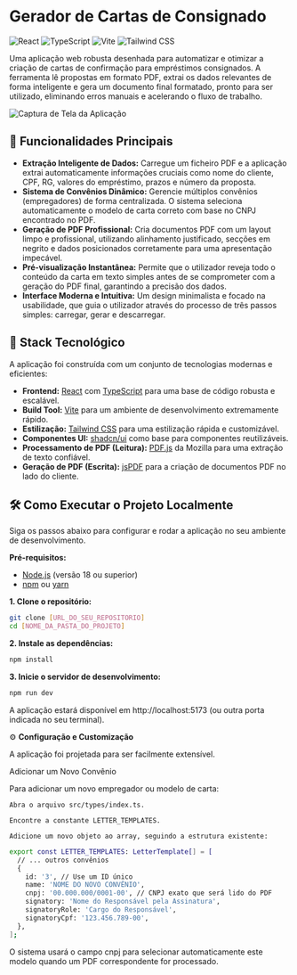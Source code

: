 # Gerador de Cartas de Consignado

![React](https://img.shields.io/badge/React-20232A?style=for-the-badge&logo=react&logoColor=61DAFB) ![TypeScript](https://img.shields.io/badge/TypeScript-007ACC?style=for-the-badge&logo=typescript&logoColor=white) ![Vite](https://img.shields.io/badge/Vite-646CFF?style=for-the-badge&logo=vite&logoColor=white) ![Tailwind CSS](https://img.shields.io/badge/Tailwind_CSS-38B2AC?style=for-the-badge&logo=tailwind-css&logoColor=white)

Uma aplicação web robusta desenhada para automatizar e otimizar a criação de cartas de confirmação para empréstimos consignados. A ferramenta lê propostas em formato PDF, extrai os dados relevantes de forma inteligente e gera um documento final formatado, pronto para ser utilizado, eliminando erros manuais e acelerando o fluxo de trabalho.

![Captura de Tela da Aplicação](https://i.imgur.com/fg5oUf3.png)

## 🌟 Funcionalidades Principais

* **Extração Inteligente de Dados:** Carregue um ficheiro PDF e a aplicação extrai automaticamente informações cruciais como nome do cliente, CPF, RG, valores do empréstimo, prazos e número da proposta.
* **Sistema de Convênios Dinâmico:** Gerencie múltiplos convênios (empregadores) de forma centralizada. O sistema seleciona automaticamente o modelo de carta correto com base no CNPJ encontrado no PDF.
* **Geração de PDF Profissional:** Cria documentos PDF com um layout limpo e profissional, utilizando alinhamento justificado, secções em negrito e dados posicionados corretamente para uma apresentação impecável.
* **Pré-visualização Instantânea:** Permite que o utilizador reveja todo o conteúdo da carta em texto simples antes de se comprometer com a geração do PDF final, garantindo a precisão dos dados.
* **Interface Moderna e Intuitiva:** Um design minimalista e focado na usabilidade, que guia o utilizador através do processo de três passos simples: carregar, gerar e descarregar.

## 🚀 Stack Tecnológico

A aplicação foi construída com um conjunto de tecnologias modernas e eficientes:

* **Frontend:** [React](https://react.dev/) com [TypeScript](https://www.typescriptlang.org/) para uma base de código robusta e escalável.
* **Build Tool:** [Vite](https://vitejs.dev/) para um ambiente de desenvolvimento extremamente rápido.
* **Estilização:** [Tailwind CSS](https://tailwindcss.com/) para uma estilização rápida e customizável.
* **Componentes UI:** [shadcn/ui](https://ui.shadcn.com/) como base para componentes reutilizáveis.
* **Processamento de PDF (Leitura):** [PDF.js](https://mozilla.github.io/pdf.js/) da Mozilla para uma extração de texto confiável.
* **Geração de PDF (Escrita):** [jsPDF](https://github.com/parallax/jsPDF) para a criação de documentos PDF no lado do cliente.

## 🛠️ Como Executar o Projeto Localmente

Siga os passos abaixo para configurar e rodar a aplicação no seu ambiente de desenvolvimento.

**Pré-requisitos:**
* [Node.js](https://nodejs.org/) (versão 18 ou superior)
* [npm](https://www.npmjs.com/) ou [yarn](https://yarnpkg.com/)

**1. Clone o repositório:**
```bash
git clone [URL_DO_SEU_REPOSITORIO]
cd [NOME_DA_PASTA_DO_PROJETO]
```
**2. Instale as dependências:**
```bash
npm install
```
**3. Inicie o servidor de desenvolvimento:**
```bash
npm run dev
```

A aplicação estará disponível em http://localhost:5173 (ou outra porta indicada no seu terminal).

⚙️ **Configuração e Customização**

A aplicação foi projetada para ser facilmente extensível.

Adicionar um Novo Convênio

Para adicionar um novo empregador ou modelo de carta:

    Abra o arquivo src/types/index.ts.

    Encontre a constante LETTER_TEMPLATES.

    Adicione um novo objeto ao array, seguindo a estrutura existente:
```bash
export const LETTER_TEMPLATES: LetterTemplate[] = [
  // ... outros convênios
  {
    id: '3', // Use um ID único
    name: 'NOME DO NOVO CONVÊNIO',
    cnpj: '00.000.000/0001-00', // CNPJ exato que será lido do PDF
    signatory: 'Nome do Responsável pela Assinatura',
    signatoryRole: 'Cargo do Responsável',
    signatoryCpf: '123.456.789-00',
  },
];
```
O sistema usará o campo cnpj para selecionar automaticamente este modelo quando um PDF correspondente for processado.